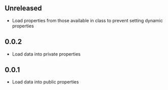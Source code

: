 ## Unreleased
- Load properties from those available in class to prevent setting dynamic properties

## 0.0.2
- Load data into private properties

## 0.0.1
- Load data into public properties
